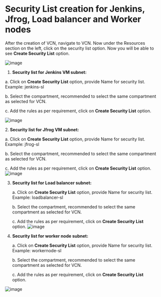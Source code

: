 <h1>Security List creation for Jenkins, Jfrog, Load balancer and Worker nodes</h1>

After the creation of VCN, navigate to VCN. Now under the Resources section on the left, click on the security list option. Now you will be able to see <strong>Create Security List</strong> option.

![image](https://user-images.githubusercontent.com/71814347/114847619-83e35d00-9dfb-11eb-994b-8fef59bdf4be.png)

1. <strong> Security list for Jenkins VM subnet:</strong>
 
  a. Click on <strong>Create Security List</strong> option, provide Name for security list. Example: jenkins-sl
  
  b. Select the compartment, recommended to select the same compartment as selected for VCN. 
  
  c. Add the rules as per requirement, click on <strong>Create Security List</strong> option.
  
![image](https://user-images.githubusercontent.com/71814347/114847866-ca38bc00-9dfb-11eb-83cd-09ba6a41256e.png)

2.<strong> Security list for Jfrog VM subnet:</strong>

   a. Click on <strong>Create Security List</strong> option, provide Name for security list. Example: jfrog-sl 
   
   b. Select the compartment, recommended to select the same compartment as selected for VCN. 
      
   c. Add the rules as per requirement, click on <strong>Create Security List</strong> option.
![image](https://user-images.githubusercontent.com/71814347/114848303-30bdda00-9dfc-11eb-8e98-15269bb4e915.png)

3. <strong>Security list for Load balancer subnet:</strong>

    a. Click on <strong>Create Security List</strong> option, provide Name for security list. Example: loadbalancer-sl

    b. Select the compartment, recommended to select the same compartment as selected for VCN. 

    c. Add the rules as per requirement, click on <strong>Create Security List</strong> option.
 ![image](https://user-images.githubusercontent.com/71814347/114848491-5e0a8800-9dfc-11eb-803e-5d1592951cb7.png)

4. <strong>Security list for worker node subnet:</strong>

    a. Click on <strong>Create Security List</strong> option, provide Name for security list. Example: workernode-sl

    b. Select the compartment, recommended to select the same compartment as selected for VCN. 

    c. Add the rules as per requirement, click on <strong>Create Security List</strong> option.

![image](https://user-images.githubusercontent.com/71814347/114848664-8c886300-9dfc-11eb-8e89-d6ad44948cf7.png)




